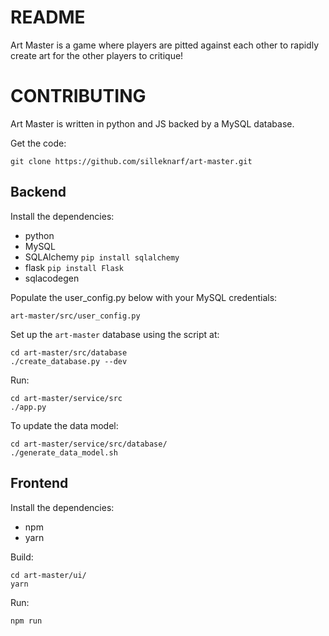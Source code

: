 README
======

Art Master is a game where players are pitted against each other to rapidly create art for the other players to critique! 

CONTRIBUTING
============

Art Master is written in python and JS backed by a MySQL database.

Get the code:

    git clone https://github.com/silleknarf/art-master.git

## Backend

Install the dependencies:

- python
- MySQL
- SQLAlchemy `pip install sqlalchemy`  
- flask `pip install Flask`
- sqlacodegen

Populate the user_config.py below with your MySQL credentials:

    art-master/src/user_config.py

Set up the `art-master` database using the script at:

    cd art-master/src/database
    ./create_database.py --dev

Run:
    
    cd art-master/service/src
    ./app.py

To update the data model:

    cd art-master/service/src/database/
    ./generate_data_model.sh

## Frontend

Install the dependencies:

- npm
- yarn

Build:

    cd art-master/ui/
    yarn

Run:

    npm run